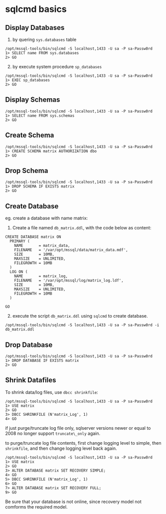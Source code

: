 # sqlcmd basics

## Display Databases

1. by quering `sys.databases` table

```
/opt/mssql-tools/bin/sqlcmd -S localhost,1433 -U sa -P sa-Passw0rd
1> SELECT name FROM sys.databases
2> GO
```

2. by execute system procedure `sp_databases`

```
/opt/mssql-tools/bin/sqlcmd -S localhost,1433 -U sa -P sa-Passw0rd
1> EXEC sp_databases
2> GO
```

## Display Schemas 

```
/opt/mssql-tools/bin/sqlcmd -S localhost,1433 -U sa -P sa-Passw0rd
1> SELECT name FROM sys.schemas
2> GO
```

## Create Schema

```
/opt/mssql-tools/bin/sqlcmd -S localhost,1433 -U sa -P sa-Passw0rd
1> CREATE SCHEMA matrix AUTHORIZATION dbo
2> GO
```

## Drop Schema

```
/opt/mssql-tools/bin/sqlcmd -S localhost,1433 -U sa -P sa-Passw0rd
1> DROP SCHEMA IF EXISTS matrix
2> GO
```

## Create Database

eg. create a database with name matrix:

1. Create a file named `db_matrix.ddl`, with the code below as content:

```
CREATE DATABASE matrix ON 
  PRIMARY (
    NAME       = matrix_data,
    FILENAME   = '/var/opt/mssql/data/matrix_data.mdf',
    SIZE       = 10MB,
    MAXSIZE    = UNLIMITED,
    FILEGROWTH = 10MB
  )
  LOG ON (
    NAME       = matrix_log,
    FILENAME   = '/var/opt/mssql/log/matrix_log.ldf',
    SIZE       = 10MB,
    MAXSIZE    = UNLIMITED,
    FILEGROWTH = 10MB
  )

GO
```

2. execute the script `db_matrix.ddl` using `sqlcmd` to create database.

```
/opt/mssql-tools/bin/sqlcmd -S localhost,1433 -U sa -P sa-Passw0rd -i db_matrix.ddl
```

## Drop Database

```
/opt/mssql-tools/bin/sqlcmd -S localhost,1433 -U sa -P sa-Passw0rd
1> DROP DATABASE IF EXISTS matrix
2> GO
```

## Shrink Datafiles

To shrink data/log files, use `dbcc shrinkfile`:
```
/opt/mssql-tools/bin/sqlcmd -S localhost,1433 -U sa -P sa-Passw0rd
1> USE matrix
2> GO
3> DBCC SHRINKFILE (N'matrix_Log', 1)
4> GO
```

if just purge/truncate log file only, sqlserver versions newer or equal to 2008 no longer support `truncate\_only` again.

to purge/truncate log file contents, first change logging level to simple, then `shrinkfile`, and then change logging level back again.

```
/opt/mssql-tools/bin/sqlcmd -S localhost,1433 -U sa -P sa-Passw0rd
1> USE matrix
2> GO
3> ALTER DATABASE matrix SET RECOVERY SIMPLE;
4> GO
5> DBCC SHRINKFILE (N'matrix_Log', 1)
6> GO
7> ALTER DATABASE matrix SET RECOVERY FULL;
9> GO
```

Be sure that your database is not online, since recovery model not comforms the required model.

